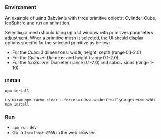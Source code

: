 ### Environment

An example of using Babylonjs with three primitive objects: Cylinder, Cube, IcoSphere and run an animation.

Selecting a mesh should bring up a UI window with primitives parameters adjustment. When a primitive mesh is selected, the UI should display options specific for the selected primitive as bellow:

- For the _Cube_: 3 dimensions: width, height, depth (range 0.1-2.0)
- For the _Cylinder_: Diameter and height (range 0.1-2.0)
- For the _IcoSphere_: Diameter (range 0.1-2.0) and subdivisions (range 1-10)

### Install

`npm install`

try to run `npm cache clear --force` to clear cache first if you get error with `npm install`

### Run

- `npm run dev`
- Go to `localhost:8080` in the web browser
